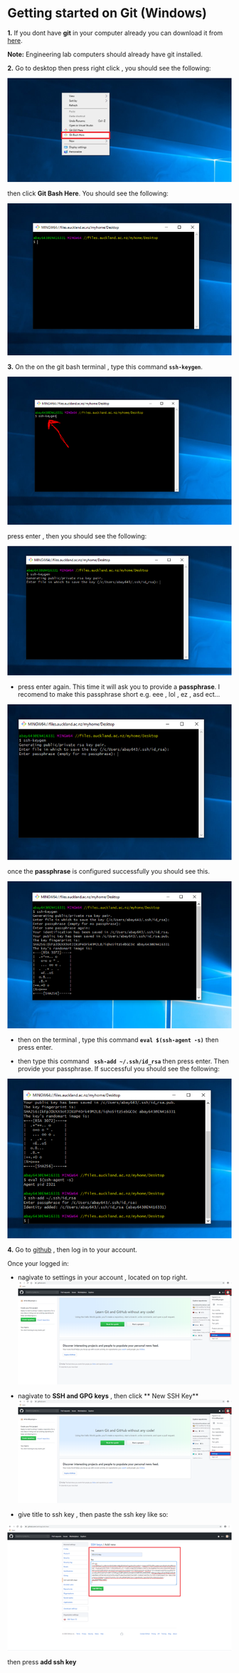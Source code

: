 # Getting started on Git (Windows)

**1.**  If you dont have **git** in your computer already you can download it from [here]([https://git-scm.com/downloads](https://git-scm.com/downloads)).

**Note:** Engineering lab computers should already have git installed.

**2.**  Go to desktop then press right click , you should see the following:

![opening git bash](Images/01_readme.PNG)

then click **Git Bash Here**. You should see the following:

![git bash](Images/02_readme.PNG)

**3.** On the on the git bash terminal , type this command **`` ssh-keygen ``**.

![generating the ssh key](Images/03_readme.PNG)

press enter , then you should see the following:

![generating ssh key](Images/04_readme.PNG)

- press enter again. This time it will ask you to provide a **passphrase**. I recomend to make this passphrase short e.g. eee , lol , ez , asd ect...

![ssh pass phrase](Images/05_readme.PNG)

once the **passphrase** is configured successfully you should see this.

![success pass phrase](Images/06_readme.PNG)

- then on the terminal , type this command **`` eval $(ssh-agent -s) ``** then press enter.

- then type this command **`` ssh-add ~/.ssh/id_rsa``** then press enter. Then provide your passphrase. If successful you should see the following:

![adding sshkey to agent](Images/08_readme.PNG)

**4.** Go to [github]([https://github.com/](https://github.com/)) , then log in to your account. 

Once your logged in:

- nagivate to settings in your account , located on top right.
![adding ssh to git hub](Images/09_readme.PNG)

- nagivate to **SSH and GPG keys** , then click ** New SSH Key**
![read me png](Images/09_readme.PNG)

- give title to ssh key , then paste the ssh key like so:

![adding ssh to github](Images/11_readme.PNG)

then press **add ssh key**








 





















